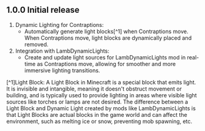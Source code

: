 ## 1.0.0 Initial release
1. Dynamic Lighting for Contraptions:
   - Automatically generate light blocks[^1] when Contraptions move. When Contraptions move, light blocks are dynamically placed and removed.
2. Integration with LambDynamicLights:
   - Create and update light sources for LambDynamicLights mod in real-time as Contraptions move, allowing for smoother and more immersive lighting transitions.

[^1]Light Block: A Light Block in Minecraft is a special block that emits light. It is invisible and intangible, 
meaning it doesn't obstruct movement or building, and is typically used to provide lighting in areas 
where visible light sources like torches or lamps are not desired. 
The difference between a Light Block and Dynamic Light created by mods like LambDynamicLights is that 
Light Blocks are actual blocks in the game world and can affect the environment, such as melting ice or snow, 
preventing mob spawning, etc.
